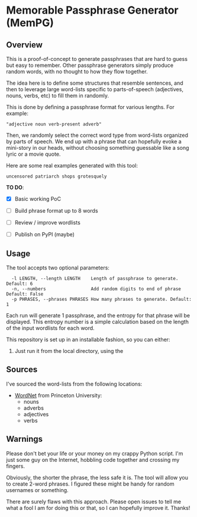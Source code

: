 # Memorable Passphrase Generator (MemPG)

## Overview

This is a proof-of-concept to generate passphrases that are hard to guess but easy to remember. Other passphrase generators simply produce random words, with no thought to how they flow together.

The idea here is to define some structures that resemble sentences, and then to leverage large word-lists specific to parts-of-speech (adjectives, nouns, verbs, etc) to fill them in randomly.

This is done by defining a passphrase format for various lengths. For example:

`"adjective noun verb-present adverb"`

Then, we randomly select the correct word type from word-lists organized by parts of speech. We end up with a phrase that can hopefully evoke a mini-story in our heads, without choosing something guessable like a song lyric or a movie quote.

Here are some real examples generated with this tool:

````
uncensored patriarch shops grotesquely
````

**TO DO**:
- [X] Basic working PoC
- [ ] Build phrase format up to 8 words
- [ ] Review / improve wordlists
- [ ] Publish on PyPI (maybe)



## Usage

The tool accepts two optional parameters:

```
  -l LENGTH, --length LENGTH    Length of passphrase to generate. Default: 6
  -n, --numbers                 Add random digits to end of phrase Default: False
  -p PHRASES, --phrases PHRASES How many phrases to generate. Default: 1
```

Each run will generate 1 passphrase, and the entropy for that phrase will be displayed. This entropy number is a simple calculation based on the length of the input wordlists for each word.

This repository is set up in an installable fashion, so you can either:

1. Just run it from the local directory, using the

## Sources

I've sourced the word-lists from the following locations:

- [WordNet](https://wordnet.princeton.edu/) from Princeton University:
    - nouns
    - adverbs
    - adjectives
    - verbs

## Warnings

Please don't bet your life or your money on my crappy Python script. I'm just some guy on the Internet, hobbling code together and crossing my fingers.

Obviously, the shorter the phrase, the less safe it is. The tool will allow you to create 2-word phrases. I figured these might be handy for random usernames or something.

There are surely flaws with this approach. Please open issues to tell me what a fool I am for doing this or that, so I can hopefully improve it. Thanks!
